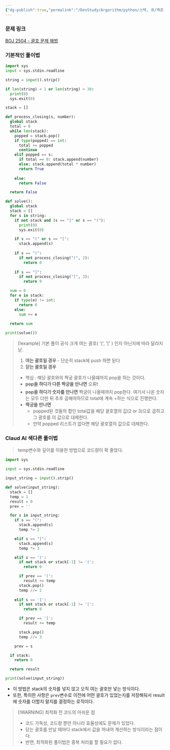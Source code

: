 ```yaml
---
{"dg-publish":true,"permalink":"/DevStudy/Argorithm/python/스택, 큐/백준 2504 - 괄호 문제 해법/","noteIcon":"","created":"2025-07-21T21:02:17.168+09:00","updated":"2025-07-24T00:00:15.473+09:00"}
---
```



### 문제 링크

[BOJ 2504 - 괄호 문제 해법](https://www.acmicpc.net/problem/2504)


### 기본적인 풀이법 
```python
import sys
input = sys.stdin.readline

string = input().strip()

if len(string) < 1 or len(string) > 30:
  print(0)
  sys.exit(0)

stack = []

def process_closing(s, number):
  global stack
  total = 0
  while len(stack):
    popped = stack.pop()
    if type(popped) == int:
      total += popped
      continue
    elif popped == s:
      if total == 0: stack.append(number)
      else: stack.append(total * number)        
      return True
    
    else:
      return False

  return False

def solve():
  global stack
  stack = [] 
  for s in string:
    if not stack and (s == "]" or s == ")"):
      print(0)
      sys.exit(0)

    if s == "(" or s == "[":
      stack.append(s)
    
    if s == ")":
      if not process_closing("(", 2):
        return 0
    
    if s == "]":
      if not process_closing("[", 3):
        return 0 

  sum = 0 
  for e in stack:
    if type(e) != int:
      return 0
    else:
      sum += e
  
  return sum

print(solve())

```


>[!example] 기본 풀이 공식 
>크게 여는 괄호( '(', '[' ) 인지 아닌지에 따라 달라지낟.
>1. **여는 괄호일 경우** - 단순히 stack에 push 하면 된다
>2. **닫는 괄호일 경우**
>	- 핵심 : 해당 괄호와의 짝궁 괄호가 나올떄까지 pop을 하는 것이다.
>	- **pop을 하다가 다른 짝궁을 만나면** 오류❗
>	- **pop을 하다가 숫자를 만나면** 짝궁이 나올때까지 pop한다. 여기서 나온 숫자는 모두 더한 뒤 추후 곱해야하므로 total에 계속 +하는 식으로 진행한다.
>	- **짝궁을 만나면**
>		- popped된 것들의 합인 total값을 해당 괄호열의 값(2 or 3)으로 곱하고 그 괄호를 이 값으로 대체한다.
>		- 만약 popped 리스트가 없다면 해당 괄호열의 값으로 대체한다.




### Claud AI 색다른 풀이법 

> temp변수와 깊이를 이용한 방법으로 코드량이 확 줄었다.

```PYTHON
import sys

input = sys.stdin.readline

input_string = input().strip()

def solve(input_string):
  stack = []
  temp = 1
  result = 0
  prev = ''

  for s in input_string:
    if s == "(":
      stack.append(s)
      temp *= 2

    elif s == "[":
      stack.append(s)
      temp *= 3

    elif s == ')':
      if not stack or stack[-1] != '(':
        return 0

      if prev == '(':
        result += temp
      stack.pop()
      temp //= 2
  
    elif s == ']':
      if not stack or stack[-1] != '[':
        return 0

      if prev == '[':
        result += temp

      stack.pop()
      temp //= 3

    prev = s  

  if stack:
    return 0

  return result

print(solve(input_string))
```
- 이 방법은 stack의 숫자를 넣지 않고 오직 여는 괄호만 넣는 방식이다.
- 또한, 특이한 사항은 `prev`변수로 이전에 어떤 괄호가 있었는지를 저장해둬서 result에 숫자를 더할지 말지를 결정하는 로직이다.

> [!WARNING] 최적화 전 코드의 아쉬운 점 
> - 코드 가독성, 코드량 뿐만 아니라 효율성에도 문제가 있었다.
> - 닫는 괄호를 만날 때마다 stack에서 값을 꺼내어 계산하는 방식이라는 점이다.
> - 반면, 최적화된 풀이법은 중복 처리를 할 필요가 없다.
